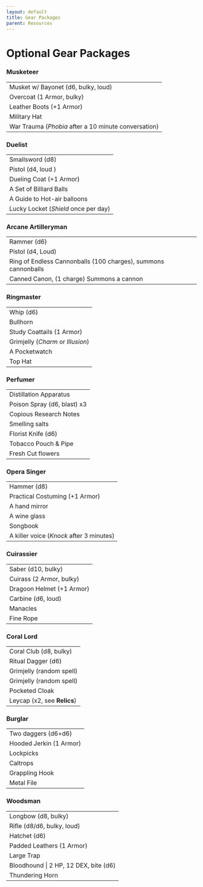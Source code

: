 ```yaml
---
layout: default
title: Gear Packages
parent: Resources
---
```


# Optional Gear Packages

### Musketeer

|                                   |
| --------------------------------- |
| Musket w/ Bayonet (d6, bulky, loud)           |
| Overcoat (1 Armor, bulky)        |
| Leather Boots (+1 Armor)              |
| Military Hat                |
| War Trauma (_Phobia_ after a 10 minute conversation)

### Duelist

|                                           |
|-------------------------------------------|
|Smallsword (d8)                            |
|Pistol (d4, loud )                         |
|Dueling Coat (+1 Armor)                    |
|A Set of Billiard Balls                    |
|A Guide to Hot-air balloons                |
|Lucky Locket (_Shield_ once per day)       |

### Arcane Artilleryman

||
|-----------------------------------------|
|Rammer (d6)                          |
|Pistol (d4, Loud)
|Ring of Endless Cannonballs (100 charges), summons cannonballs               |
|Canned Canon, (1 charge) Summons a cannon                                   |


### Ringmaster

||
|-----------------------------------------|
|Whip (d6)                                |
|Bullhorn                                 |
|Study Coattails (1 Armor)                |
|Grimjelly (_Charm_ or _Illusion_)        |
|A Pocketwatch                            |
|Top Hat                                  |

### Perfumer

||
|---------------------------------------|
|Distillation Apparatus                 |
|Poison Spray (d6, blast) x3            |
|Copious Research Notes                 |
|Smelling salts                         |
|Florist Knife (d6)                     |
|Tobacco Pouch & Pipe                   |
|Fresh Cut flowers                      |

### Opera Singer

||
|-------------------------------|
|Hammer (d8)                    |
|Practical Costuming (+1 Armor) |
|A hand mirror                  |
|A wine glass                   |
|Songbook                       |
|A killer voice (_Knock_ after 3 minutes) |

### Cuirassier

|                            |
| -------------------------- |
| Saber (d10, bulky)     |
| Cuirass (2 Armor, bulky) |
| Dragoon Helmet (+1 Armor) |
| Carbine (d6, loud)        |
| Manacles                   |
| Fine Rope                  |

### Coral Lord

||
|-----------------------------------------|
|Coral Club (d8, bulky)                   |
|Ritual Dagger (d6)                       |
|Grimjelly (random spell)                 |
|Grimjelly (random spell)                 |
|Pocketed Cloak                           |
|Leycap (x2, see **Relics**)              |

### Burglar

||
|-----------------------------------------|
|Two daggers (d6+d6)                      |
|Hooded Jerkin (1 Armor)                  |
|Lockpicks                                |
|Caltrops                                 |
|Grappling Hook                           |
|Metal File                               |

### Woodsman

||
|------------------------------------------|
|Longbow (d8, bulky)                       |
|Rifle (d8/d6, bulky, loud)                |
|Hatchet (d6)                              |
|Padded Leathers (1 Armor)                 |
|Large Trap                                |
|Bloodhound &#124; 2 HP, 12 DEX, bite (d6) |
|Thundering Horn                           |